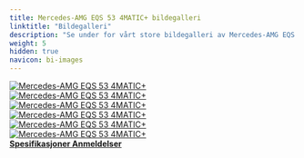 ```yaml
---
title: Mercedes-AMG EQS 53 4MATIC+ bildegalleri
linktitle: "Bildegalleri"
description: "Se under for vårt store bildegalleri av Mercedes-AMG EQS 53 4MATIC+. Klikk på bildene for høyoppløselige versjoner."
weight: 5
hidden: true
navicon: bi-images
---
```

<!-- markdownlint-disable MD033 -->
<div class="row" id ="my-gallery">
	<div class="pswp-grid-item col-6 col-md-4">
		<a href="https://media.evkx.net/multimedia/models/mercedes/eqs/eqs_53_4maticplus/charging_1.jpg"
data-pswp-src="https://media.evkx.net/multimedia/models/mercedes/eqs/eqs_53_4maticplus/charging_1.jpg"
data-pswp-width="3000"
data-pswp-height="2000" 
target="_blank">
			<img src="https://media.evkx.net/multimedia/models/mercedes/eqs/eqs_53_4maticplus/charging_1_xst.jpg" alt="Mercedes-AMG EQS 53 4MATIC+" class="img-fluid " />
		</a>
	</div>
	<div class="pswp-grid-item col-6 col-md-4">
		<a href="https://media.evkx.net/multimedia/models/mercedes/eqs/eqs_53_4maticplus/exterior_1.jpg"
data-pswp-src="https://media.evkx.net/multimedia/models/mercedes/eqs/eqs_53_4maticplus/exterior_1.jpg"
data-pswp-width="3000"
data-pswp-height="1998" 
target="_blank">
			<img src="https://media.evkx.net/multimedia/models/mercedes/eqs/eqs_53_4maticplus/exterior_1_xst.jpg" alt="Mercedes-AMG EQS 53 4MATIC+" class="img-fluid " />
		</a>
	</div>
	<div class="pswp-grid-item col-6 col-md-4">
		<a href="https://media.evkx.net/multimedia/models/mercedes/eqs/eqs_53_4maticplus/frontseats_1.jpg"
data-pswp-src="https://media.evkx.net/multimedia/models/mercedes/eqs/eqs_53_4maticplus/frontseats_1.jpg"
data-pswp-width="3000"
data-pswp-height="2000" 
target="_blank">
			<img src="https://media.evkx.net/multimedia/models/mercedes/eqs/eqs_53_4maticplus/frontseats_1_xst.jpg" alt="Mercedes-AMG EQS 53 4MATIC+" class="img-fluid " />
		</a>
	</div>
	<div class="pswp-grid-item col-6 col-md-4">
		<a href="https://media.evkx.net/multimedia/models/mercedes/eqs/eqs_53_4maticplus/main_1.jpg"
data-pswp-src="https://media.evkx.net/multimedia/models/mercedes/eqs/eqs_53_4maticplus/main_1.jpg"
data-pswp-width="3000"
data-pswp-height="2000" 
target="_blank">
			<img src="https://media.evkx.net/multimedia/models/mercedes/eqs/eqs_53_4maticplus/main_1_xst.jpg" alt="Mercedes-AMG EQS 53 4MATIC+" class="img-fluid " />
		</a>
	</div>
	<div class="pswp-grid-item col-6 col-md-4">
		<a href="https://media.evkx.net/multimedia/models/mercedes/eqs/eqs_53_4maticplus/screens_1.jpg"
data-pswp-src="https://media.evkx.net/multimedia/models/mercedes/eqs/eqs_53_4maticplus/screens_1.jpg"
data-pswp-width="3000"
data-pswp-height="1695" 
target="_blank">
			<img src="https://media.evkx.net/multimedia/models/mercedes/eqs/eqs_53_4maticplus/screens_1_xst.jpg" alt="Mercedes-AMG EQS 53 4MATIC+" class="img-fluid " />
		</a>
	</div>
	<div class="pswp-grid-item col-6 col-md-4">
		<a href="https://media.evkx.net/multimedia/models/mercedes/eqs/eqs_53_4maticplus/trunk_1.jpg"
data-pswp-src="https://media.evkx.net/multimedia/models/mercedes/eqs/eqs_53_4maticplus/trunk_1.jpg"
data-pswp-width="3000"
data-pswp-height="2000" 
target="_blank">
			<img src="https://media.evkx.net/multimedia/models/mercedes/eqs/eqs_53_4maticplus/trunk_1_xst.jpg" alt="Mercedes-AMG EQS 53 4MATIC+" class="img-fluid " />
		</a>
	</div>
</div>
<script type="module">
  import PhotoSwipeLightbox from '/js/photoswipe-lightbox.esm.js';
    const lightbox = new PhotoSwipeLightbox({
       gallery: '#my-gallery',
        children: 'a',
        pswpModule: () => import('/js/photoswipe.esm.js')
    });
lightbox.init();
</script>
<div class="mt-3 mb-3">
<a href="../specifications/" class="text-decoration-none text-black">
<strong><i class="bi-arrow-left"></i> Spesifikasjoner </strong>
</a>
<a href="../reviews/" class="text-decoration-none text-black float-end">
<strong>Anmeldelser <i class="bi-arrow-right"></i></strong>
</a>
</div>
